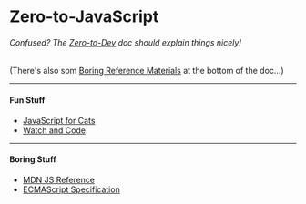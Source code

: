 # Zero-to-JavaScript

###### Confused? The [Zero-to-Dev](../..) doc should explain things nicely!
(There's also som [Boring Reference Materials](#boring-stuff) at the bottom of the doc...)

---
#### Fun Stuff
- [JavaScript for Cats](http://jsforcats.com/)
- [Watch and Code](https://watchandcode.com/p/practical-javascript)

---
#### Boring Stuff

- [MDN JS Reference](https://developer.mozilla.org/en-US/docs/Web/JavaScript/Reference)
- [ECMAScript Specification](https://tc39.github.io/ecma262/) 
